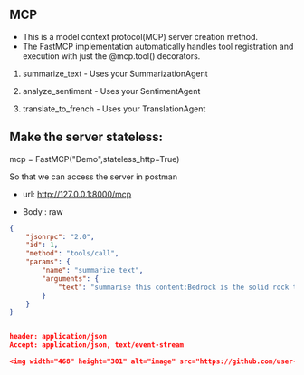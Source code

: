 ## MCP
- This is a model context protocol(MCP) server creation method.
- The FastMCP implementation automatically handles tool registration and execution with just the @mcp.tool() decorators.

1. summarize_text - Uses your SummarizationAgent

2. analyze_sentiment - Uses your SentimentAgent

3. translate_to_french - Uses your TranslationAgent

## Make the server stateless:
mcp = FastMCP("Demo",stateless_http=True)

So that we can access the server in postman

- url: http://127.0.0.1:8000/mcp

- Body : raw

```json
{
    "jsonrpc": "2.0",
    "id": 1,
    "method": "tools/call",
    "params": {
        "name": "summarize_text",
        "arguments": {
            "text": "summarise this content:Bedrock is the solid rock that underlies looser surface material. An exposed portion of bedrock is often called an outcrop. The various kinds of broken and weathered rock material, such as soil and subsoil, that may overlie the bedrock are known as regolith."
        }
    }
}


header: application/json
Accept: application/json, text/event-stream

<img width="468" height="301" alt="image" src="https://github.com/user-attachments/assets/4bc8b9bc-6f1c-403d-a59b-89a9930bd0b0" />

